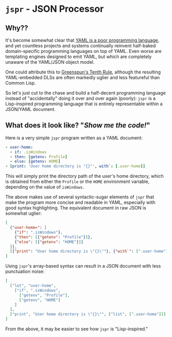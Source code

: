 # `jspr` - JSON Processor


## Why??

It's become somewhat clear that
[YAML is a poor programming language](https://earthly.dev/blog/intercal-yaml-and-other-horrible-programming-languages/),
and yet countless projects and systems continually reinvent half-baked
domain-specific programming languages on top of YAML. Even worse are templating
engines designed to emit YAML, but which are completely unaware of the YAML/JSON
object model.

One could attribute this to
[Greenspun's Tenth Rule](https://wiki.c2.com/?GreenspunsTenthRuleOfProgramming),
although the resulting YAML-embedded DLSs are often markedly uglier and less
featureful than Common Lisp.

So let's just cut to the chase and build a half-decent programming language
instead of "accidentally" doing it over and over again (poorly): `jspr` is a
Lisp-inspired programming language that is entirely representable within a
JSON/YAML document.


## What does it look like? "*Show me the code!*"

Here is a very simple `jspr` program written as a YAML document:

```yaml
- user-home:
  - if: .isWindows
  - then: [getenv: Profile]
  - else: [getenv: HOME]
- [print: 'User home directory is "{}"', with`: [.user-home]]
```

This will simply print the directory path of the user's home directory, which is
obtained from either the `Profile` or the `HOME` environment variable, depending
on the value of `isWindows`.

The above makes use of several syntactic-sugar elements of `jspr` that make the
program more concise and readable in YAML, especially with good syntax
highlighting. The equivalent document in raw JSON is somewhat uglier:

```json
[
  {"user-home=": [
    {"if": ".isWindows"},
    {"then": [{"getenv": "Profile"}]},
    {"else": [{"getenv": "HOME"}]}
  ]},
  [{"print": "User home directory is \"{}\""}, {"with`": [".user-home"]}]
]
```

Using `jspr`'s array-based syntax can result in a JSON document with less
punctuation noise:

```json
[
  ["let", "user-home",
    ["if", ".isWindows",
      ["getenv", "Profile"],
      ["getenv", "HOME"]
    ]
  ],
  ["print", "User home directory is \"{}\"", ["list", [".user-home"]]]
]
```

From the above, it may be easier to see how `jspr` is "Lisp-inspired."
